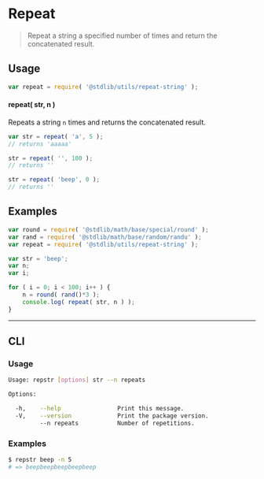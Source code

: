 Repeat
===
> Repeat a string a specified number of times and return the concatenated result.

<!-- <usage> -->
## Usage

``` javascript
var repeat = require( '@stdlib/utils/repeat-string' );
```

#### repeat( str, n )

Repeats a string `n` times and returns the concatenated result.

``` javascript
var str = repeat( 'a', 5 );
// returns 'aaaaa'

str = repeat( '', 100 );
// returns ''

str = repeat( 'beep', 0 );
// returns ''
```
<!-- </usage> -->

<!-- <examples> -->
## Examples

``` javascript
var round = require( '@stdlib/math/base/special/round' );
var rand = require( '@stdlib/math/base/random/randu' );
var repeat = require( '@stdlib/utils/repeat-string' );

var str = 'beep';
var n;
var i;

for ( i = 0; i < 100; i++ ) {
    n = round( rand()*3 );
    console.log( repeat( str, n ) );
}
```
<!-- </examples> -->

<!-- <cli> -->
---
## CLI

<!-- <usage> -->
### Usage

``` bash
Usage: repstr [options] str --n repeats

Options:

  -h,    --help                Print this message.
  -V,    --version             Print the package version.
         --n repeats           Number of repetitions.
```
<!-- </usage> -->

<!-- <examples> -->
### Examples

``` bash
$ repstr beep -n 5
# => beepbeepbeepbeepbeep
```
<!-- </examples> -->
<!-- </cli> -->

<!-- <links> -->
<!-- </links> -->
